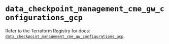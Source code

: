# `data_checkpoint_management_cme_gw_configurations_gcp`

Refer to the Terraform Registry for docs: [`data_checkpoint_management_cme_gw_configurations_gcp`](https://registry.terraform.io/providers/checkpointsw/checkpoint/2.11.0/docs/data-sources/management_cme_gw_configurations_gcp).

